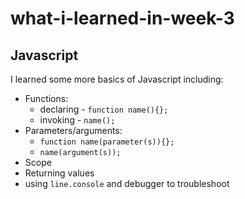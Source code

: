 # what-i-learned-in-week-3
## Javascript
I learned some more basics of Javascript including:
* Functions:
  * declaring - `function name(){};`
  * invoking - `name();`
* Parameters/arguments:
  * `function name(parameter(s)){};`
  * `name(argument(s));`
* Scope
* Returning values
* using `line.console` and debugger to troubleshoot